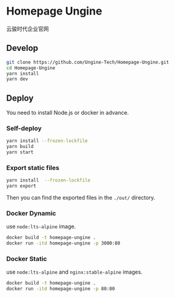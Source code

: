 # Homepage Ungine

云骏时代企业官网

## Develop

```bash
git clone https://github.com/Ungine-Tech/Homepage-Ungine.git
cd Homepage-Ungine
yarn install
yarn dev
```

## Deploy

You need to install Node.js or docker in advance.

### Self-deploy

```bash
yarn install --frozen-lockfile
yarn build
yarn start
```

### Export static files

```bash
yarn install  --frozen-lockfile
yarn export
```

Then you can find the exported files in the `./out/` directory.

### Docker Dynamic

use `node:lts-alpine` image.

```bash
docker build -t homepage-ungine .
docker run -itd homepage-ungine -p 3000:80
```

### Docker Static

use `node:lts-alpine` and `nginx:stable-alpine` images.

```bash
docker build -t homepage-ungine .
docker run -itd homepage-ungine -p 80:80
```

